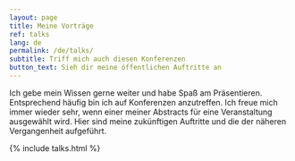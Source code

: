 ```yaml
---
layout: page
title: Meine Vorträge
ref: talks
lang: de
permalink: /de/talks/
subtitle: Triff mich auch diesen Konferenzen
button_text: Sieh dir meine öffentlichen Auftritte an
---
```


Ich gebe mein Wissen gerne weiter und habe Spaß am Präsentieren. Entsprechend häufig bin ich auf Konferenzen anzutreffen. Ich freue mich immer wieder sehr, wenn einer meiner Abstracts für eine Veranstaltung ausgewählt wird. Hier sind meine zukünftigen Auftritte und die der näheren Vergangenheit aufgeführt.

{% include talks.html %}
